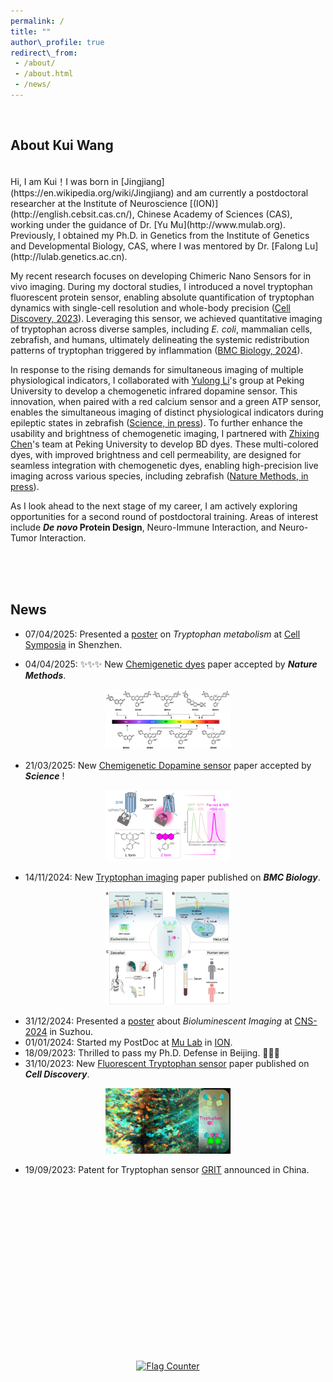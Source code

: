 ```yaml
---
permalink: /  
title: ""  
author\_profile: true  
redirect\_from:
 - /about/
 - /about.html
 - /news/
---
```


<!-- Personal Statement -->

<br>
<section id="about">
  <h1>About Kui Wang</h1>
  <p></p>
</section>


<br>
Hi, I am Kui！I was born in [Jingjiang](https://en.wikipedia.org/wiki/Jingjiang) and am currently a postdoctoral researcher at the Institute of Neuroscience [(ION)](http://english.cebsit.cas.cn/), Chinese Academy of Sciences (CAS), working under the guidance of Dr. [Yu Mu](http://www.mulab.org). Previously, I obtained my Ph.D. in Genetics from the Institute of Genetics and Developmental Biology, CAS, where I was mentored by Dr. [Falong Lu](http://lulab.genetics.ac.cn).

My recent research focuses on developing Chimeric Nano Sensors for in vivo imaging. During my doctoral studies, I introduced a novel tryptophan fluorescent protein sensor, enabling absolute quantification of tryptophan dynamics with single-cell resolution and whole-body precision ([Cell Discovery, 2023](/publication/2023-10-31-Tryptophan-sensor)). Leveraging this sensor, we achieved quantitative imaging of tryptophan across diverse samples, including _E. coli_, mammalian cells, zebrafish, and humans, ultimately delineating the systemic redistribution patterns of tryptophan triggered by inflammation ([BMC Biology, 2024](/publication/2024-11-14-Tryptophan-imaging)). <!---Additionally, we applied artificial intelligence algorithms to develop a computationally assisted rapid protein evolution workflow. Using this approach, we successfully engineered >20 metabolites sensors in a short period (currently in preparation), promising exciting advancements in the near future.--->

In response to the rising demands for simultaneous imaging of multiple physiological indicators, I collaborated with [Yulong Li](http://www.yulonglilab.org/)'s group at Peking University to develop a chemogenetic infrared dopamine sensor. This innovation, when paired with a red calcium sensor and a green ATP sensor, enables the simultaneous imaging of distinct physiological indicators during epileptic states in zebrafish ([Science, in press](/publication/2025-03-21-HaloDA)). To further enhance the usability and brightness of chemogenetic imaging, I partnered with [Zhixing Chen](https://zhixingchenlab.mysxl.cn/)'s team at Peking University to develop BD dyes. These multi-colored dyes, with improved brightness and cell permeability, are designed for seamless integration with chemogenetic dyes, enabling high-precision live imaging across various species, including zebrafish ([Nature Methods, in press](/publication/2025-03-21-HaloDA)).

As I look ahead to the next stage of my career, I am actively exploring opportunities for a second round of postdoctoral training. Areas of interest include **_De novo_ Protein Design**, Neuro-Immune Interaction, and Neuro-Tumor Interaction.


<br><br><br>
<section id="news">
  <h1>News</h1>
  <p></p>
</section>


* 07/04/2025: Presented a [poster](/publication/2025-04-05-Trp-metab-poster) on *Tryptophan metabolism* at [Cell Symposia](/publication/2025-04-05-Trp-metab-poster) in Shenzhen.

* 04/04/2025: ✨✨✨ New [Chemigenetic dyes](/publication/2025-02-27-BD-Dye) paper accepted by ***Nature Methods***.


<div style="text-align: center;">
    <a href="/images/papers/BD-dye.png" target="_blank">
        <img src="/images/papers/BD-dye.png" alt="BD-dye" width="200px">
    </a>
</div>


* 21/03/2025: New [Chemigenetic Dopamine sensor](/publication/2025-03-21-HaloDA) paper accepted by ***Science*** !


<div style="text-align: center;">
    <a href="/images/papers/HaloDA1.0.png" target="_blank">
        <img src="/images/papers/HaloDA1.0.png" alt="BD-dye" width="200px">
    </a>
</div>



* 14/11/2024: New [Tryptophan imaging](https://bmcbiol.biomedcentral.com/articles/10.1186/s12915-024-02058-x) paper published on ***BMC Biology***.

<div style="text-align: center;">
    <a href="/images/papers/trp.png" target="_blank">
        <img src="/images/papers/trp.png" alt="BD-dye" width="200px">
    </a>
</div>

* 31/12/2024: Presented a [poster](/publication/2024-09-30-CaLAMP-poster) about *Bioluminescent Imaging* at [CNS-2024](https://www.cns.org.cn/2024/cn-index.html) in Suzhou.
* 01/01/2024: Started my PostDoc at [Mu Lab](http://www.mulab.org) in [ION](http://english.cebsit.cas.cn/).
* 18/09/2023: Thrilled to pass my Ph.D. Defense in Beijing. 🎉🎉🎉
* 31/10/2023: New [Fluorescent Tryptophan sensor](/publication/2023-10-31-Tryptophan-sensor) paper published on ***Cell Discovery***.

<div style="text-align: center;">
    <a href="/images/papers/Cell Disc_Logo.jpg" target="_blank">
        <img src="/images/papers/Cell Disc_Logo.jpg" alt="BD-dye" width="200px">
    </a>
</div>


* 19/09/2023: Patent for Tryptophan sensor [GRIT](https://patents.google.com/patent/CN116769045A/en) announced in China.










<br><br><br><br><br><br><br><br><br><br>
----------------------------------------------------

<div style="text-align: center;">
  <a href="https://info.flagcounter.com/b5Gl"><img src="https://s01.flagcounter.com/count/b5Gl/bg_FFFFFF/txt_000000/border_CCCCCC/columns_4/maxflags_4/viewers_0/labels_0/pageviews_0/flags_0/percent_0/" alt="Flag Counter" border="0"></a>
</div>


